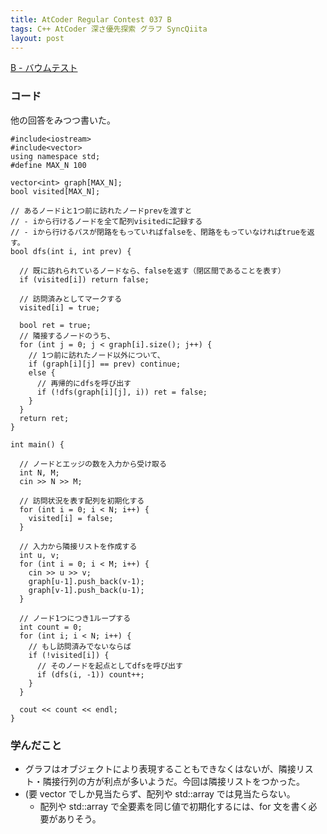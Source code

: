 ```yaml
---
title: AtCoder Regular Contest 037 B
tags: C++ AtCoder 深さ優先探索 グラフ SyncQiita
layout: post
---
```


[B - バウムテスト](https://atcoder.jp/contests/arc037/tasks/arc037_b)

### コード

他の回答をみつつ書いた。

    #include<iostream>
    #include<vector>
    using namespace std;
    #define MAX_N 100

    vector<int> graph[MAX_N];
    bool visited[MAX_N];

    // あるノードiと1つ前に訪れたノードprevを渡すと
    // - iから行けるノードを全て配列visitedに記録する
    // - iから行けるパスが閉路をもっていればfalseを、閉路をもっていなければtrueを返す。
    bool dfs(int i, int prev) {

      // 既に訪れられているノードなら、falseを返す（閉区間であることを表す）
      if (visited[i]) return false;

      // 訪問済みとしてマークする
      visited[i] = true;

      bool ret = true;
      // 隣接するノードのうち、
      for (int j = 0; j < graph[i].size(); j++) {
        // 1つ前に訪れたノード以外について、
        if (graph[i][j] == prev) continue;
        else {
          // 再帰的にdfsを呼び出す
          if (!dfs(graph[i][j], i)) ret = false;
        }
      }
      return ret;
    }

    int main() {

      // ノードとエッジの数を入力から受け取る
      int N, M;
      cin >> N >> M;

      // 訪問状況を表す配列を初期化する
      for (int i = 0; i < N; i++) {
        visited[i] = false;
      }

      // 入力から隣接リストを作成する
      int u, v;
      for (int i = 0; i < M; i++) {
        cin >> u >> v;
        graph[u-1].push_back(v-1);
        graph[v-1].push_back(u-1);
      }

      // ノード1つにつき1ループする
      int count = 0;
      for (int i; i < N; i++) {
        // もし訪問済みでないならば
        if (!visited[i]) {
          // そのノードを起点としてdfsを呼び出す
          if (dfs(i, -1)) count++;
        }
      }

      cout << count << endl;
    }

### 学んだこと

- グラフはオブジェクトにより表現することもできなくはないが、隣接リスト・隣接行列の方が利点が多いようだ。今回は隣接リストをつかった。
- (要 vector でしか見当たらず、配列や std::array では見当たらない。
  - 配列や std::array で全要素を同じ値で初期化するには、for 文を書く必要がありそう。
